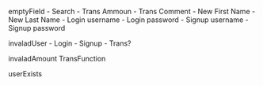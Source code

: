 
emptyField
    - Search
    - Trans Ammoun
    - Trans Comment
    - New First Name
    - New Last Name
    - Login username
    - Login password 
    - Signup username 
    - Signup password 

invaladUser
    - Login
    - Signup
    - Trans? 

invaladAmount
    TransFunction 

userExists


